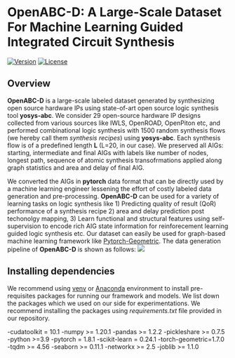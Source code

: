 # OpenABC-D: A Large-Scale Dataset For Machine Learning Guided Integrated Circuit Synthesis 
[![Version](https://img.shields.io/badge/Version-1.0.0-brightgreen)](https://github.com/NYU-MLDA/OpenABC) 
[![License](https://img.shields.io/badge/License-BSD%203--Clause-blue.svg)](https://opensource.org/licenses/BSD-3-Clause)

## Overview

**OpenABC-D** is a large-scale labeled dataset generated by synthesizing open source hardware IPs using state-of-art open source logic synthesis tool **yosys-abc**. We consider 29 open-source hardware IP designs collected from various sources like IWLS, OpenROAD, OpenPiton etc, and performed combinational logic synthesis with 1500 random synthesis flows (we hereby call them *synthesis recipes*) using **yosys-abc**. Each synthesis flow is of a predefined length **L** (L=20, in our case). We preserved all AIGs: starting, intermediate and final AIGs with labels like number of nodes, longest path, sequence of atomic synthesis transofrmations applied along graph statistics and area and delay of final AIG. 

We converted the AIGs in **pytorch** data format that can be directly used by a machine learning engineer lessening the effort of costly labeled data generation and pre-processing. **OpenABC-D** can be used for a variety of learning tasks on logic synthesis like 1) Predicting quality of result (QoR) performance of a synthesis recipe 2) area and delay prediction post techonolgy mapping, 3) Learn functional and structural features using self-supervision to encode rich AIG state information for reinforecement learning guided logic synthesis etc. Our dataset can easily be used for graph-based machine learning framework like [Pytorch-Geometric](https://github.com/rusty1s/pytorch_geometric). The data generation pipeline of **OpenABC-D** is shown as follows:
![](https://github.com/NYU-MLDA/OpenABC/blob/master/figures/DatagenerationPipeline.png)


## Installing dependencies

We recommend using [venv](https://docs.python.org/3/library/venv.html) or [Anaconda](https://www.anaconda.com/) environment to install pre-requisites packages for running our framework and models.
We list down the packages which we used on our side for experimentations. We recommend installing the packages using *requirements.txt* file provided in our repository.

-cudatoolkit = 10.1
-numpy >= 1.20.1
-pandas >= 1.2.2
-pickleshare >= 0.7.5
-python >=3.9
-pytorch = 1.8.1
-scikit-learn = 0.24.1
-torch-geometric=1.7.0
-tqdm >= 4.56
-seaborn >= 0.11.1
-networkx >= 2.5
-joblib >= 1.1.0


